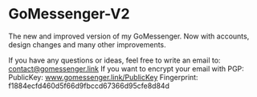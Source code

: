 # GoMessenger-V2
The new and improved version of my GoMessenger. Now with accounts, design changes and many other improvements.

If you have any questions or ideas, feel free to write an email to: contact@gomessenger.link
  If you want to encrypt your email with PGP:
    PublicKey: www.gomessenger.link/PublicKey
    Fingerprint: f1884ecfd460d5f66d9fbccd67366d95cfe8d84d
